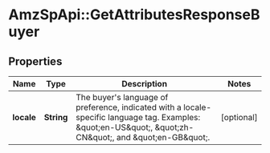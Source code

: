 # AmzSpApi::GetAttributesResponseBuyer

## Properties
Name | Type | Description | Notes
------------ | ------------- | ------------- | -------------
**locale** | **String** | The buyer&#x27;s language of preference, indicated with a locale-specific language tag. Examples: \&quot;en-US\&quot;, \&quot;zh-CN\&quot;, and \&quot;en-GB\&quot;. | [optional] 

